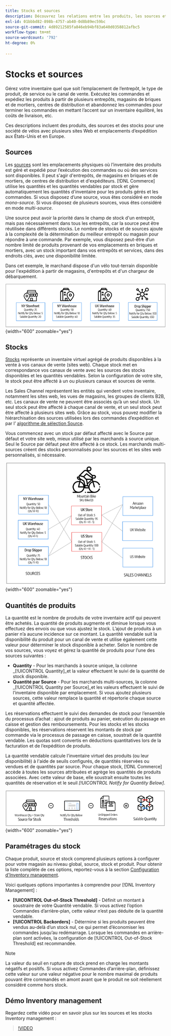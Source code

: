 ```yaml
---
title: Stocks et sources
description: Découvrez les relations entre les produits, les sources et les stocks.
exl-id: 01bbbd82-898b-4757-ab40-0d8b89ec59bc
source-git-commit: 4d89212585fa846eb94bf83a640d0358812afbc5
workflow-type: tm+mt
source-wordcount: '792'
ht-degree: 0%

---
```


# Stocks et sources

Gérez votre inventaire quel que soit l’emplacement de l’entrepôt, le type de produit, de service ou le canal de vente. Exécutez les commandes et expédiez les produits à partir de plusieurs entrepôts, magasins de briques et de mortiers, centres de distribution et abandonnez les commandes pour terminer les commandes en mettant l’accent sur un inventaire équilibré, les coûts de livraison, etc.

Ces descriptions incluent des produits, des sources et des stocks pour une société de vélos avec plusieurs sites Web et emplacements d’expédition aux États-Unis et en Europe.

## Sources

Les [sources](sources-manage.md) sont les emplacements physiques où l’inventaire des produits est géré et expédié pour l’exécution des commandes ou où des services sont disponibles. Il peut s&#39;agir d&#39;entrepôts, de magasins en briques et de mortiers, de centres de distribution et d&#39;expéditeurs. [!DNL Commerce] utilise les quantités et les quantités vendables par stock et gère automatiquement les quantités d&#39;inventaire pour les produits gérés et les commandes. Si vous disposez d’une source, vous êtes considéré en mode _mono-source_. Si vous disposez de plusieurs sources, vous êtes considéré en mode _multi-source_.

Une source peut avoir la priorité dans le champ de stock d&#39;un entrepôt, mais pas nécessairement dans tous les entrepôts, car la source peut être réutilisée dans différents stocks. Le nombre de stocks et de sources ajoute à la complexité de la détermination du meilleur entrepôt ou magasin pour répondre à une commande. Par exemple, vous disposez peut-être d’un nombre limité de produits provenant de vos emplacements en briques et mortiers, avec un stock important dans vos entrepôts et services, dans des endroits clés, avec une disponibilité limitée.

Dans cet exemple, le marchand dispose d&#39;un vélo tout-terrain disponible pour l&#39;expédition à partir de magasins, d&#39;entrepôts et d&#39;un chargeur de débarquement.

![Exemple de diagramme de sources](assets/diagram-sources.png){width="600" zoomable="yes"}

## Stocks

[Stocks](stocks-manage.md) représente un inventaire virtuel agrégé de produits disponibles à la vente à vos canaux de vente (sites web). Chaque stock met en correspondance vos canaux de vente avec les sources des stocks disponibles et les quantités vendables. Selon la configuration de votre site, le stock peut être affecté à un ou plusieurs canaux et sources de vente.

Les Sales Channel représentent les entités qui vendent votre inventaire, notamment les sites web, les vues de magasins, les groupes de clients B2B, etc. Les canaux de vente ne peuvent être associés qu’à un seul stock. Un seul stock peut être affecté à chaque canal de vente, et un seul stock peut être affecté à plusieurs sites web. Grâce au stock, vous pouvez modifier la hiérarchisation des sources utilisées lors des commandes d’expédition et par l’ [algorithme de sélection Source](selection-reservations.md).

Vous commencez avec un stock par défaut affecté avec le Source par défaut et votre site web, mieux utilisé par les marchands à source unique. Seul le Source par défaut peut être affecté à ce stock. Les marchands multi-sources créent des stocks personnalisés pour les sources et les sites web personnalisés, si nécessaire.

![Diagramme par exemple stocks pour un magasin](assets/diagram-stock.png){width="600" zoomable="yes"}

## Quantités de produits

La quantité est le nombre de produits de votre inventaire actif qui peuvent être achetés. La quantité de produits augmente et diminue lorsque vous effectuez des envois ou que vous ajustez le stock. L’ajout de produits à un panier n’a aucune incidence sur ce montant. La quantité vendable suit la disponibilité du produit pour un canal de vente et utilise également cette valeur pour déterminer le stock disponible à acheter. Selon le nombre de vos sources, vous voyez et gérez la quantité de produits pour l’une des sources suivantes :

- **Quantity** - Pour les marchands à source unique, la colonne _[!UICONTROL Quantity]_et la valeur effectuent le suivi de la quantité de stock disponible.
- **Quantité par Source** - Pour les marchands multi-sources, la colonne _[!UICONTROL Quantity per Source]_et les valeurs effectuent le suivi de l’inventaire disponible par emplacement. Si vous ajoutez plusieurs sources, cette valeur remplace la quantité et répertorie chaque source et quantité affectée.

Les réservations effectuent le suivi des demandes de stock pour l’ensemble du processus d’achat : ajout de produits au panier, exécution du passage en caisse et gestion des remboursements. Pour les stocks et les stocks disponibles, les réservations réservent les montants de stock par commande via le processus de passage en caisse, soustrait de la quantité vendable. Les quotas sont convertis en déductions quantitatives lors de la facturation et de l’expédition de produits.

La quantité vendable calcule l&#39;inventaire virtuel des produits (ou leur disponibilité) à l&#39;aide de seuils configurés, de quantités réservées ou vendues et de quantités par source. Pour chaque stock, [!DNL Commerce] accède à toutes les sources attribuées et agrège les quantités de produits associées. Avec cette valeur de base, elle soustrait ensuite toutes les quantités de réservation et le seuil _[!UICONTROL Notify for Quantity Below]_.

![Calcul de la quantité vendable pour un stock](assets/diagram-salable-quantity.png){width="600" zoomable="yes"}

## Paramétrages du stock

Chaque produit, source et stock comprend plusieurs options à configurer pour votre magasin au niveau global, source, stock et produit. Pour obtenir la liste complète de ces options, reportez-vous à la section [Configuration d&#39;Inventory management](configuration.md).

Voici quelques options importantes à comprendre pour [!DNL Inventory Management] :

- **[!UICONTROL Out-of-Stock Threshold]** - Définit un montant à soustraire de votre Quantité vendable. Si vous activez l’option Commandes d’arrière-plan, cette valeur n’est pas déduite de la quantité vendable.
- **[!UICONTROL Backorders]** - Détermine si les produits peuvent être vendus au-delà d’un stock nul, ce qui permet d’économiser les commandes jusqu’au redémarrage. Lorsque les commandes en arrière-plan sont activées, la configuration de [!UICONTROL Out-of-Stock Threshold] est recommandée.

>[!NOTE]
>
>La valeur du seuil en rupture de stock prend en charge les montants négatifs et positifs. Si vous activez Commandes d’arrière-plan, définissez cette valeur sur une valeur négative pour le nombre maximal de produits pouvant être commandés en amont avant que le produit ne soit réellement considéré comme hors stock.

## Démo Inventory management

Regardez cette vidéo pour en savoir plus sur les sources et les stocks Inventory management :

>[!VIDEO](https://video.tv.adobe.com/v/343748?quality=12)
